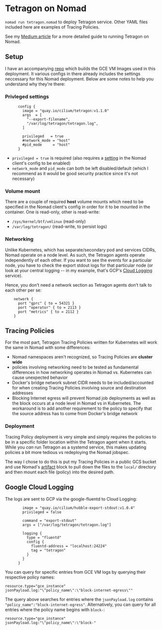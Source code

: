 # Tetragon on Nomad
`nomad run tetragon.nomad` to deploy Tetragon service.  Other YAML files included here are examples of Tracing Policies. 

See my [Medium article](https://medium.com/@glen.yu/can-you-run-tetragon-on-hashicorp-nomad-part-1-8d51b2d23ee3) for a more detailed guide to running Tetragon on Nomad.


## Setup
I have an accompanying [repo](https://github.com/Neutrollized/packer-gcp-with-githubactions) which builds the GCE VM Images used in this deployment.  It various configs in there already includes the settings neccessary for this Nomad deployment.  Below are some notes to help you understand why they're there:

### Privleged settings
```
      config {
        image = "quay.io/cilium/tetragon:v1.1.0"
        args  = [
          "--export-filename",
          "/var/log/tetragon/tetragon.log",
        ]

        privileged   = true
        #network_mode = "host"
        #pid_mode     = "host" 
      }
```
- `privileged = true` is required (also requires a [setting](https://developer.hashicorp.com/nomad/tutorials/stateful-workloads/stateful-workloads-csi-volumes?in=nomad%2Fstateful-workloads#enable-privileged-docker-jobs) in the Nomad client's config to be enabled)
- `network_mode` and `pid_mode` can both be left disabled/default (which I recommend as it would be good security practice since it's not necessary)

### Volume mount
There are a couple of required **host** volume mounts which need to be specified in the Nomad client's config in order for it to be mounted in the container.  One is read-only, other is read-write:

- `/sys/kernel/btf/vmlinux` (read-only)
- `/var/log/tetragon/` (read-write, to persist logs)


### Networking
Unlike Kubernetes, which has separate/secondary pod and services CIDRs, Nomad operate on a node level.  As such, the Tetragon agents operate independently of each other.  If you want to see the events for a particular node, you have to check the export stdout logs for that particular node (or look at your central logging -- in my example, that's GCP's [Cloud Logging](https://cloud.google.com/logging) service).

Hence, you don't need a network section as Tetragon agents don't talk to each other per se:
```
    network {
      port "gprc" { to = 54321 }
      port "operator" { to = 2113 }
      port "metrics" { to = 2112 }
    }
```


## Tracing Policies
For the most part, Tetragon Tracing Policies written for Kubernetes will work the same in Nomad with some differences:
- Nomad namespaces aren't recognized, so Tracing Policies are **cluster wide**
- policies involving networking need to be tested as fundamental differences in how networking operates in Nomad vs. Kubernetes can cause unexpected behavior
- Docker's bridge network subnet CIDR needs to be included/accounted for when creating Tracing Policies involving source and destination addresses 
- Blocking Internet egress will prevent Nomad job deployments as well as the block occurs at a node level in Nomad vs in Kubernetes.  The workaround is to add another requirement to the policy to specify that the source address has to come from Docker's bridge network

### Deployment
Tracing Policy deployment is very simple and simply requires the policies to be in a specific folder location within the Tetragon agent when it starts.  While you *can* run Tetragon as a systemd service, this makes updating policies a bit more tedious vs redeploying the Nomad jobspec.

The way I chose to do this is put my Tracing Policies in a public GCS bucket and use Nomad's [artifact](https://developer.hashicorp.com/nomad/docs/job-specification/artifact) block to pull down the files to the `local/` directory and then mount each file (policy) into the desired path. 


## Google Cloud Logging
The logs are sent to GCP via the google-fluentd to Cloud Logging:
```
        image = "quay.io/cilium/hubble-export-stdout:v1.0.4"
        privileged = false

        command = "export-stdout"
        args = ["/var/log/tetragon/tetragon.log"]

        logging {
          type = "fluentd"
          config {
            fluentd-address = "localhost:24224"
            tag = "tetragon"
          }
        }
      }
```

You can query for specific entries from GCE VM logs by querying their respective policy names:
```
resource.type="gce_instance"
jsonPayload.log:"\"policy_name\":\"block-internet-egress\""
```

The query above searches for entries where the `jsonPayload.log` contains `"policy_name":"block-internet-egress"`.  Alternatively, you can query for all entries where the policy name begins with `block-`:
```
resource.type="gce_instance"
jsonPayload.log:"\"policy_name\":\"block-"
```
